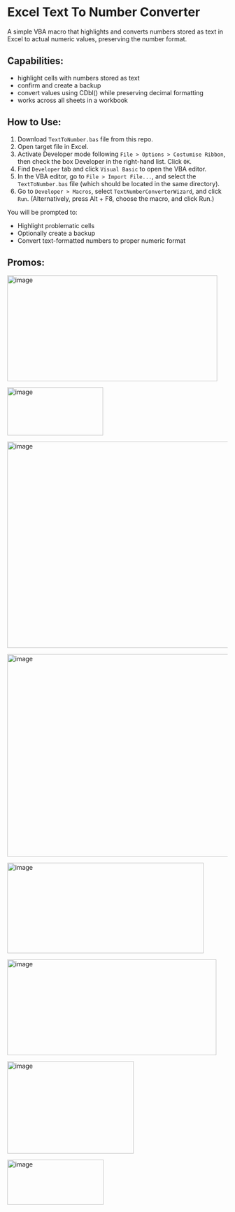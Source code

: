 # Excel Text To Number Converter
A simple VBA macro that highlights and converts numbers stored as text in Excel to actual numeric values, preserving the number format.

## Capabilities:
- highlight cells with numbers stored as text
- confirm and create a backup
- convert values using CDbl() while preserving decimal formatting
- works across all sheets in a workbook

## How to Use:

1. Download `TextToNumber.bas` file from this repo.
2. Open target file in Excel.
3. Activate Developer mode following `File > Options > Costumise Ribbon`, then check the box Developer in the right-hand list. Click `OK`.
4. Find `Developer` tab and click `Visual Basic` to open the VBA editor.
5. In the VBA editor, go to `File > Import File...`, and select the `TextToNumber.bas` file (which should be located in the same directory).
6. Go to `Developer > Macros`, select `TextNumberConverterWizard`, and click `Run`. (Alternatively, press Alt + F8, choose the macro, and click Run.)

You will be prompted to:
- Highlight problematic cells
- Optionally create a backup
- Convert text-formatted numbers to proper numeric format

## Promos:
<img width="480" height="242" alt="image" src="https://github.com/user-attachments/assets/1ab04f6f-9fe8-4a0d-9629-d555368c217c" /><br>

<img width="219" height="110" alt="image" src="https://github.com/user-attachments/assets/f5a8fc3c-4ace-442e-9474-8a57952b8dc4" /><br>

<img width="553" height="472" alt="image" src="https://github.com/user-attachments/assets/271e942a-ed67-4ae2-9fb6-ea2aac142df8" /><br>

<img width="718" height="463" alt="image" src="https://github.com/user-attachments/assets/c4647e05-2f80-496a-ac3a-ddbc859eb19e" /><br>

<img width="449" height="207" alt="image" src="https://github.com/user-attachments/assets/907bde87-80c7-474e-be1d-84adb7e7afbb" /><br>

<img width="478" height="219" alt="image" src="https://github.com/user-attachments/assets/49327805-3201-4497-9ddf-38821d09d1d4" /><br>

<img width="289" height="211" alt="image" src="https://github.com/user-attachments/assets/532fb526-fccb-4ff2-93cb-2d8e2520c4bc" /><br>

<img width="220" height="103" alt="image" src="https://github.com/user-attachments/assets/308ff4e7-ec83-4e5a-b45a-a89c1f59f9a3" /><br>








